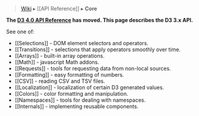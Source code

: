 > [Wiki](Home) ▸ [[API Reference]] ▸ **Core**

**The [D3 4.0 API Reference](https://github.com/d3/d3/blob/master/API.md) has moved. This page describes the D3 3.x API.**

See one of:

* [[Selections]] - DOM element selectors and operators.
* [[Transitions]] - selections that apply operators smoothly over time.
* [[Arrays]] - built-in array operations.
* [[Math]] - javascript Math addons.
* [[Requests]] - tools for requesting data from non-local sources.
* [[Formatting]] - easy formatting of numbers.
* [[CSV]] - reading CSV and TSV files.
* [[Localization]] - localization of certain D3 generated values.
* [[Colors]] - color formatting and manipulation.
* [[Namespaces]] - tools for dealing with namespaces.
* [[Internals]] - implementing reusable components.
